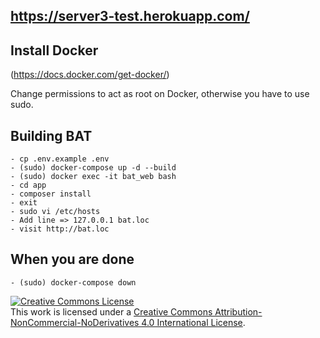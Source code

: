 ## https://server3-test.herokuapp.com/

## Install Docker
(https://docs.docker.com/get-docker/)

Change permissions to act as root on Docker, otherwise you have to use sudo.
## Building BAT
    - cp .env.example .env
    - (sudo) docker-compose up -d --build
    - (sudo) docker exec -it bat_web bash
    - cd app 
    - composer install
    - exit
    - sudo vi /etc/hosts
    - Add line => 127.0.0.1 bat.loc
    - visit http://bat.loc
## When you are done
    - (sudo) docker-compose down 
    
<a rel="license" href="http://creativecommons.org/licenses/by-nc-nd/4.0/"><img alt="Creative Commons License" style="border-width:0" src="https://i.creativecommons.org/l/by-nc-nd/4.0/88x31.png" /></a><br />This work is licensed under a <a rel="license" href="http://creativecommons.org/licenses/by-nc-nd/4.0/">Creative Commons Attribution-NonCommercial-NoDerivatives 4.0 International License</a>.
